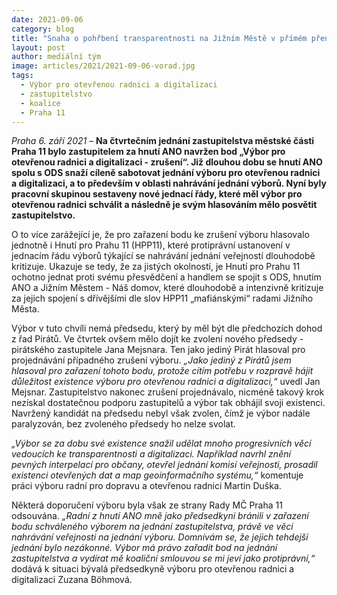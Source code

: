 ```yaml
---
date: 2021-09-06
category: blog
title: "Snaha o pohřbení transparentnosti na Jižním Městě v přímém přenosu na jednání zastupitelstva!"
layout: post
author: mediální tým
image: articles/2021/2021-09-06-vorad.jpg
tags:
  - Výbor pro otevřenou radnici a digitalizaci
  - zastupitelstvo
  - koalice
  - Praha 11
---
```



*Praha 6. září 2021* – **Na čtvrtečním jednání zastupitelstva městské části Praha 11 bylo zastupitelem za hnutí ANO navržen bod „Výbor pro otevřenou radnici a digitalizaci - zrušení“. Již dlouhou dobu se hnutí ANO spolu s ODS snaží cíleně sabotovat jednání výboru pro otevřenou radnici a digitalizaci, a to především v oblasti nahrávání jednání výborů. Nyní byly pracovní skupinou sestaveny nové jednací řády, které měl výbor pro otevřenou radnici schválit a následně je svým hlasováním mělo posvětit zastupitelstvo.**

O to více zarážející je, že pro zařazení bodu ke zrušení výboru hlasovalo jednotně i Hnutí pro Prahu 11 (HPP11), které protiprávní ustanovení v jednacím řádu výborů týkající se nahrávání jednání veřejností dlouhodobě kritizuje. Ukazuje se tedy, že za jistých okolností, je Hnutí pro Prahu 11 ochotno jednat proti svému přesvědčení a handlem se spojit s ODS, hnutím ANO a Jižním Městem - Náš domov, které dlouhodobě a intenzivně kritizuje za jejich spojení s dřívějšími dle slov HPP11 „mafiánskými“ radami Jižního Města.

Výbor v tuto chvíli nemá předsedu, který by měl být dle předchozích dohod z řad Pirátů. Ve čtvrtek ovšem mělo dojít ke zvolení nového předsedy - pirátského zastupitele Jana Mejsnara. Ten jako jediný Pirát hlasoval pro projednávání případného zrušení výboru. *„Jako jediný z Pirátů jsem hlasoval pro zařazení tohoto bodu, protože cítím potřebu v rozpravě hájit důležitost existence výboru pro otevřenou radnici a digitalizaci,“* uvedl Jan Mejsnar. Zastupitelstvo nakonec zrušení projednávalo, nicméně takový krok nezískal dostatečnou podporu zastupitelů a výbor tak obhájil svoji existenci. Navržený kandidát na předsedu nebyl však zvolen, čímž je výbor nadále paralyzován, bez zvoleného předsedy ho nelze svolat.

*„Výbor se za dobu své existence snažil udělat mnoho progresivních věcí vedoucích ke transparentnosti a digitalizaci. Například navrhl znění pevných interpelací pro občany, otevřel jednání komisí veřejnosti, prosadil existenci otevřených dat a map geoinformačního systému,“* komentuje práci výboru radní pro dopravu a otevřenou radnici Martin Duška.

Některá doporučení výboru byla však ze strany Rady MČ Praha 11 odsouvána. *„Radní z hnutí ANO mně jako předsedkyni bránili v zařazení bodu schváleného výborem na jednání zastupitelstva, právě ve věci nahrávání veřejnosti na jednání výboru. Domnívám se, že jejich tehdejší jednání bylo nezákonné. Výbor má právo zařadit bod na jednání zastupitelstva a vydírat mě koaliční smlouvou se mi jeví jako protiprávní,“* dodává k situaci bývalá předsedkyně výboru pro otevřenou radnici a digitalizaci Zuzana Böhmová.
